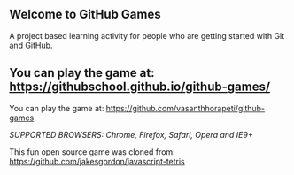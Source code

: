 ## Welcome to GitHub Games

A project based learning activity for people who are getting started with Git and GitHub.

## You can play the game at: https://githubschool.github.io/github-games/

[//]: <> (You can play the game at: https://github.com/VidhyaKishore/github-games)

You can play the game at: https://github.com/vasanthhorapeti/github-games


_*SUPPORTED BROWSERS*: Chrome, Firefox, Safari, Opera and IE9+_

This fun open source game was cloned from: https://github.com/jakesgordon/javascript-tetris
